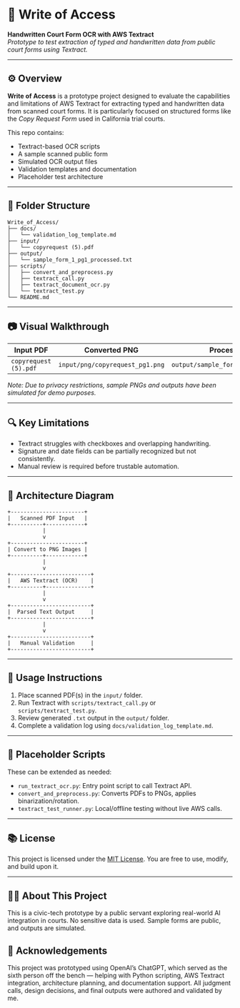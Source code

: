 # 📄 Write of Access
**Handwritten Court Form OCR with AWS Textract**  
_Prototype to test extraction of typed and handwritten data from public court forms using Textract._

---

## ⚙️ Overview

**Write of Access** is a prototype project designed to evaluate the capabilities and limitations of AWS Textract for extracting typed and handwritten data from scanned court forms. It is particularly focused on structured forms like the *Copy Request Form* used in California trial courts.

This repo contains:
- Textract-based OCR scripts
- A sample scanned public form
- Simulated OCR output files
- Validation templates and documentation
- Placeholder test architecture

---

## 📁 Folder Structure

```
Write_of_Access/
├── docs/
│   └── validation_log_template.md
├── input/
│   └── copyrequest (5).pdf
├── output/
│   └── sample_form_1_pg1_processed.txt
├── scripts/
│   ├── convert_and_preprocess.py
│   ├── textract_call.py
│   ├── textract_document_ocr.py
│   └── textract_test.py
└── README.md
```

---

## 📷 Visual Walkthrough

| Input PDF | Converted PNG | Processed Output |
|-----------|----------------|------------------|
| `copyrequest (5).pdf` | `input/png/copyrequest_pg1.png` | `output/sample_form_1_pg1_processed.txt` |

*Note: Due to privacy restrictions, sample PNGs and outputs have been simulated for demo purposes.*

---

## 🔍 Key Limitations

- Textract struggles with checkboxes and overlapping handwriting.
- Signature and date fields can be partially recognized but not consistently.
- Manual review is required before trustable automation.

---

## 🧱 Architecture Diagram

```
+-----------------------+
|   Scanned PDF Input   |
+----------+------------+
           |
           v
+-----------------------+
| Convert to PNG Images |
+----------+------------+
           |
           v
+-------------------------+
|   AWS Textract (OCR)    |
+----------+--------------+
           |
           v
+-------------------------+
|  Parsed Text Output     |
+-------------------------+
           |
           v
+-------------------------+
|   Manual Validation     |
+-------------------------+
```

---

## 🚀 Usage Instructions

1. Place scanned PDF(s) in the `input/` folder.
2. Run Textract with `scripts/textract_call.py` or `scripts/textract_test.py`.
3. Review generated `.txt` output in the `output/` folder.
4. Complete a validation log using `docs/validation_log_template.md`.

---

## 🧪 Placeholder Scripts
These can be extended as needed:
- `run_textract_ocr.py`: Entry point script to call Textract API.
- `convert_and_preprocess.py`: Converts PDFs to PNGs, applies binarization/rotation.
- `textract_test_runner.py`: Local/offline testing without live AWS calls.

---

## 📚 License
This project is licensed under the [MIT License](LICENSE). You are free to use, modify, and build upon it.

---

## 🙋‍♀️ About This Project

This is a civic-tech prototype by a public servant exploring real-world AI integration in courts. No sensitive data is used. Sample forms are public, and outputs are simulated.

## 🤝 Acknowledgements

This project was prototyped using OpenAI’s ChatGPT, which served as the sixth person off the bench — helping with Python scripting, AWS Textract integration, architecture planning, and documentation support. All judgment calls, design decisions, and final outputs were authored and validated by me.
